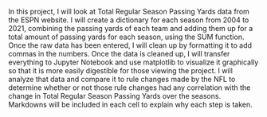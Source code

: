 In this project, I will look at Total Regular Season Passing Yards data from the ESPN website. I will create a dictionary for each season from 2004 to 2021, combining the passing yards of each team and adding them up for a total amount of passing yards for each season, using the SUM function. Once the raw data has been entered, I will clean up by formatting it to add commas in the numbers. Once the data is cleaned up, I will transfer everything to Jupyter Notebook and use matplotlib to visualize it graphically so that it is more easily digestible for those viewing the project. I will analyze that data and compare it to rule changes made by the NFL to determine whether or not those rule changes had any correlation with the change in Total Regular Season Passing Yards over the seasons.  Markdowns will be included in each cell to explain why each step is taken.
